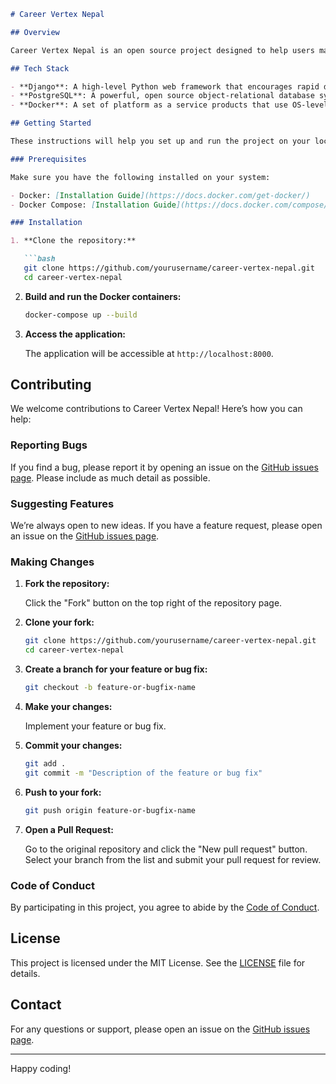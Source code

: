 

```markdown
# Career Vertex Nepal

## Overview

Career Vertex Nepal is an open source project designed to help users manage and explore career opportunities. This project utilizes Django for the backend, PostgreSQL for the database, and Docker for containerization.

## Tech Stack

- **Django**: A high-level Python web framework that encourages rapid development and clean, pragmatic design.
- **PostgreSQL**: A powerful, open source object-relational database system.
- **Docker**: A set of platform as a service products that use OS-level virtualization to deliver software in packages called containers.

## Getting Started

These instructions will help you set up and run the project on your local machine for development and testing purposes.

### Prerequisites

Make sure you have the following installed on your system:

- Docker: [Installation Guide](https://docs.docker.com/get-docker/)
- Docker Compose: [Installation Guide](https://docs.docker.com/compose/install/)

### Installation

1. **Clone the repository:**

   ```bash
   git clone https://github.com/yourusername/career-vertex-nepal.git
   cd career-vertex-nepal
   ```

2. **Build and run the Docker containers:**

   ```bash
   docker-compose up --build
   ```

3. **Access the application:**

   The application will be accessible at `http://localhost:8000`.

## Contributing

We welcome contributions to Career Vertex Nepal! Here’s how you can help:

### Reporting Bugs

If you find a bug, please report it by opening an issue on the [GitHub issues page](https://github.com/Pradip-p/careervertex/issues). Please include as much detail as possible.

### Suggesting Features

We’re always open to new ideas. If you have a feature request, please open an issue on the [GitHub issues page](https://github.com/Pradip-p/careervertex/issues).

### Making Changes

1. **Fork the repository:**

   Click the "Fork" button on the top right of the repository page.

2. **Clone your fork:**

   ```bash
   git clone https://github.com/yourusername/career-vertex-nepal.git
   cd career-vertex-nepal
   ```

3. **Create a branch for your feature or bug fix:**

   ```bash
   git checkout -b feature-or-bugfix-name
   ```

4. **Make your changes:**

   Implement your feature or bug fix.

5. **Commit your changes:**

   ```bash
   git add .
   git commit -m "Description of the feature or bug fix"
   ```

6. **Push to your fork:**

   ```bash
   git push origin feature-or-bugfix-name
   ```

7. **Open a Pull Request:**

   Go to the original repository and click the "New pull request" button. Select your branch from the list and submit your pull request for review.

### Code of Conduct

By participating in this project, you agree to abide by the [Code of Conduct](CODE_OF_CONDUCT.md).

## License

This project is licensed under the MIT License. See the [LICENSE](LICENSE) file for details.

## Contact

For any questions or support, please open an issue on the [GitHub issues page](https://github.com/Pradip-p/careervertex/issues).

---

Happy coding!
```

